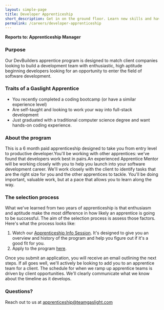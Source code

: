 ```yaml
---
layout: simple-page
title: Developer Apprenticeship
short_description: Get in on the ground floor. Learn new skills and have fun!
permalink: /careers/developer-apprenticeship
---
```

<p><b>Reports to: Apprenticeship Manager</b></p>
<h3>Purpose</h3>
<p>Our DevBuilders apprentice program is designed to match client companies looking to build a development team with enthusiastic, high aptitude beginning developers looking for an opportunity to enter the field of software development. </p>
<h3>Traits of a Gaslight Apprentice</h3>
<ul>
  <li>You recently completed a coding bootcamp (or have a similar experience level)</li>
  <li>Are self-taught and looking to work your way into full-stack development</li>
  <li>Just graduated with a traditional computer science degree and want hands-on coding experience.</li>
</ul>
<h3>About the program</h3>
<p>This is a 6 month paid apprenticeship designed to take you from entry level to productive developer.You'll be working with other apprentices: we've found that developers work best in pairs.An experienced Apprentice Mentor will be working closely with you to help you launch into your software development career. We'll work closely with the client to identify tasks that are the right size for you and the other apprentices to tackle. You'll be doing important, valuable work, but at a pace that allows you to learn along the way.</p>
<h3>The selection process</h3>
<p>What we've learned from two years of apprenticeship is that enthusiasm and aptitude make the most difference in how likely an apprentice is going to be successful. The aim of the selection process is assess those factors. Here's what the process looks like:</p>
 <ol>
   <li>
     Watch our <a href="https://www.youtube.com/watch?v=GOYuyNPP4jU">Apprenticeship Info Session</a>. It's designed to give you an overview and history of the program
     and help you figure out if it's a good fit for you.
   </li>
   <li>
     Apply to the program <a href="https://gaslight.recruiterbox.com/jobs/fk01q9c?source=Gaslight%20Website&amp;apply=true">here</a>.
   </li>
 </ol>
 <p>Once you submit an application, you will receive an email outlining the next steps. If all goes well, we'll actively be looking to add you to an apprentice team for a client. The schedule for when we ramp up apprentice teams is driven by client opportunities. We'll clearly communicate what we know about the timeline as it develops.</p>
 <h3>Questions?</h3>
  <p>Reach out to us at <a href="mailto:apprenticeship@teamgaslight.com">apprenticeship@teamgaslight.com</a></p>
